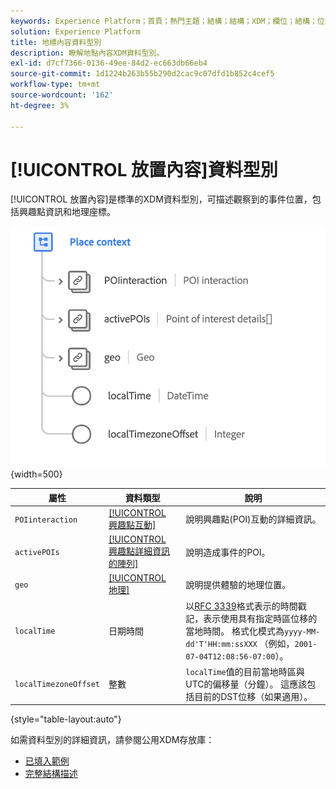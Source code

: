 ```yaml
---
keywords: Experience Platform；首頁；熱門主題；結構；結構；XDM；欄位；結構；位置內容；placeContext；資料型別；資料型別；
solution: Experience Platform
title: 地標內容資料型別
description: 瞭解地點內容XDM資料型別。
exl-id: d7cf7366-0136-49ee-84d2-ec663db66eb4
source-git-commit: 1d1224b263b55b290d2cac9c07dfd1b852c4cef5
workflow-type: tm+mt
source-wordcount: '162'
ht-degree: 3%

---
```


# [!UICONTROL 放置內容]資料型別

[!UICONTROL 放置內容]是標準的XDM資料型別，可描述觀察到的事件位置，包括興趣點資訊和地理座標。

![](../images/data-types/place-context.png){width=500}

| 屬性 | 資料類型 | 說明 |
| --- | --- | --- |
| `POIinteraction` | [[!UICONTROL 興趣點互動]](./poi-interaction.md) | 說明興趣點(POI)互動的詳細資訊。 |
| `activePOIs` | [[!UICONTROL 興趣點詳細資訊的陣列]](./poi-details.md) | 說明造成事件的POI。 |
| `geo` | [[!UICONTROL 地理]](./geo.md) | 說明提供體驗的地理位置。 |
| `localTime` | 日期時間 | 以[RFC 3339](https://tools.ietf.org/html/rfc3339)格式表示的時間戳記，表示使用具有指定時區位移的當地時間。 格式化模式為`yyyy-MM-dd'T'HH:mm:ssXXX` （例如，`2001-07-04T12:08:56-07:00`）。 |
| `localTimezoneOffset` | 整數 | `localTime`值的目前當地時區與UTC的偏移量（分鐘）。 這應該包括目前的DST位移（如果適用）。 |

{style="table-layout:auto"}

如需資料型別的詳細資訊，請參閱公用XDM存放庫：

* [已填入範例](https://github.com/adobe/xdm/blob/master/components/datatypes/placecontext.example.1.json)
* [完整結構描述](https://github.com/adobe/xdm/blob/master/components/datatypes/placecontext.schema.json)
